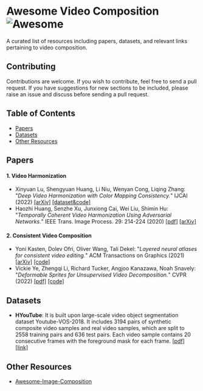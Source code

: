 # Awesome Video Composition  ![Awesome](https://cdn.rawgit.com/sindresorhus/awesome/d7305f38d29fed78fa85652e3a63e154dd8e8829/media/badge.svg)

A curated list of resources including papers, datasets, and relevant links pertaining to video composition.

## Contributing

Contributions are welcome.  If you wish to contribute, feel free to send a pull request. If you have suggestions for new sections to be included, please raise an issue and discuss before sending a pull request.

## Table of Contents
+ [Papers](#Papers)
+ [Datasets](#Datasets)
+ [Other Resources](#Other-resources)

## Papers

#### 1. Video Harmonization

+ Xinyuan Lu, Shengyuan Huang, Li Niu, Wenyan Cong, Liqing Zhang: "*Deep Video Harmonization with Color Mapping Consistency.*" IJCAI (2022) [[arXiv]](https://arxiv.org/pdf/2205.00687.pdf) [[dataset&code]](https://github.com/bcmi/Video-Harmonization-Dataset-HYouTube)
+ Haozhi Huang, Senzhe Xu, Junxiong Cai, Wei Liu, Shimin Hu: "*Temporally Coherent Video Harmonization Using Adversarial Networks.*" IEEE Trans. Image Process. 29: 214-224 (2020) [[pdf]](https://ieeexplore.ieee.org/stamp/stamp.jsp?tp=&arnumber=8765343) [[arXiv]](https://arxiv.org/abs/1809.01372) 
 
#### 2. Consistent Video Composition

+ Yoni Kasten, Dolev Ofri, Oliver Wang, Tali Dekel: "*Layered neural atlases for consistent video editing.*" ACM Transactions on Graphics (2021) [[arXiv]](https://arxiv.org/pdf/2109.11418.pdf) [[code]](https://layered-neural-atlases.github.io/)
+ Vickie Ye, Zhengqi Li, Richard Tucker, Angjoo Kanazawa, Noah Snavely: "*Deformable Sprites for Unsupervised Video Decomposition.*" CVPR (2022) [[pdf]](https://openaccess.thecvf.com/content/CVPR2022/papers/Ye_Deformable_Sprites_for_Unsupervised_Video_Decomposition_CVPR_2022_paper.pdf) [[code]](https://github.com/vye16/deformable-sprites)
 

## Datasets
+ **HYouTube**: It is built upon large-scale video object segmentation dataset Youtube-VOS-2018. It includes 3194 pairs of synthetic composite video samples and real video samples, which are split to 2558 training pairs and 636 test pairs. Each video sample contains 20 consecutive frames with the foreground mask for each frame.   [[pdf]](https://arxiv.org/pdf/2205.00687.pdf) [[link]](https://github.com/bcmi/Video-Harmonization-Dataset-HYouTube)

## Other Resources

+ [Awesome-Image-Composition](https://github.com/bcmi/Awesome-Image-Composition)


